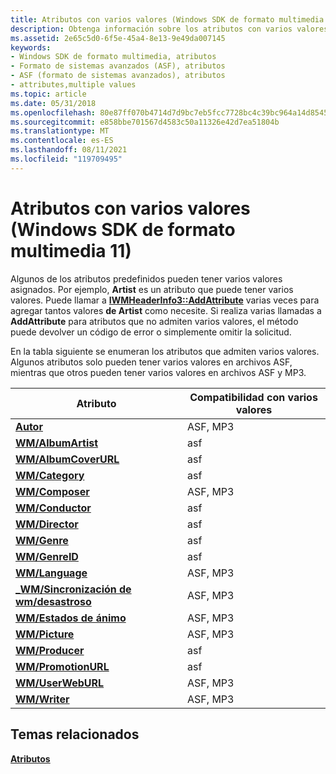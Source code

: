 ```yaml
---
title: Atributos con varios valores (Windows SDK de formato multimedia 11)
description: Obtenga información sobre los atributos con varios valores en el SDK Windows Media Format 11. Algunos atributos de elementos multimedia pueden tener varios valores.
ms.assetid: 2e65c5d0-6f5e-45a4-8e13-9e49da007145
keywords:
- Windows SDK de formato multimedia, atributos
- Formato de sistemas avanzados (ASF), atributos
- ASF (formato de sistemas avanzados), atributos
- attributes,multiple values
ms.topic: article
ms.date: 05/31/2018
ms.openlocfilehash: 80e87ff070b4714d7d9bc7eb5fcc7728bc4c39bc964a14d8545eff2023967a6e
ms.sourcegitcommit: e858bbe701567d4583c50a11326e42d7ea51804b
ms.translationtype: MT
ms.contentlocale: es-ES
ms.lasthandoff: 08/11/2021
ms.locfileid: "119709495"
---
```

# <a name="attributes-with-multiple-values-windows-media-format-11-sdk"></a>Atributos con varios valores (Windows SDK de formato multimedia 11)

Algunos de los atributos predefinidos pueden tener varios valores asignados. Por ejemplo, **Artist** es un atributo que puede tener varios valores. Puede llamar a [**IWMHeaderInfo3::AddAttribute**](/previous-versions/windows/desktop/api/Wmsdkidl/nf-wmsdkidl-iwmheaderinfo3-addattribute) varias veces para agregar tantos valores **de Artist** como necesite. Si realiza varias llamadas a **AddAttribute** para atributos que no admiten varios valores, el método puede devolver un código de error o simplemente omitir la solicitud.

En la tabla siguiente se enumeran los atributos que admiten varios valores. Algunos atributos solo pueden tener varios valores en archivos ASF, mientras que otros pueden tener varios valores en archivos ASF y MP3.



| Atributo                                                 | Compatibilidad con varios valores |
|-----------------------------------------------------------|-----------------------------|
| [**Autor**](author.md)                                  | ASF, MP3                    |
| [**WM/AlbumArtist**](wm-albumartist.md)                  | asf                         |
| [**WM/AlbumCoverURL**](wm-albumcoverurl.md)              | asf                         |
| [**WM/Category**](wm-category.md)                        | asf                         |
| [**WM/Composer**](wm-composer.md)                        | ASF, MP3                    |
| [**WM/Conductor**](wm-conductor.md)                      | asf                         |
| [**WM/Director**](wm-director.md)                        | asf                         |
| [**WM/Genre**](wm-genre.md)                              | asf                         |
| [**WM/GenreID**](wm-genreid.md)                          | asf                         |
| [**WM/Language**](wm-language.md)                        | ASF, MP3                    |
| [**\_WM/Sincronización de wm/desastroso**](wm-lyrics-synchronised.md) | ASF, MP3                    |
| [**WM/Estados de ánimo**](wm-mood.md)                                | ASF, MP3                    |
| [**WM/Picture**](wmpicture.md)                           | ASF, MP3                    |
| [**WM/Producer**](wm-producer.md)                        | asf                         |
| [**WM/PromotionURL**](wm-promotionurl.md)                | asf                         |
| [**WM/UserWebURL**](wm-userweburl.md)                    | ASF, MP3                    |
| [**WM/Writer**](wm-writer.md)                            | ASF, MP3                    |



 

## <a name="related-topics"></a>Temas relacionados

<dl> <dt>

[**Atributos**](attributes.md)
</dt> </dl>

 

 




